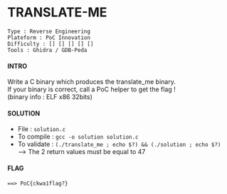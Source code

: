 # TRANSLATE-ME
```
Type : Reverse Engineering
Plateform : PoC Innovation
Difficulty : [] [] [] [] []
Tools : Ghidra / GDB-Peda
```
#### INTRO
Write a C binary which produces the translate_me binary.</br>
If your binary is correct, call a PoC helper to get the flag !</br>
(binary info : ELF x86 32bits)
#### SOLUTION
- File : `solution.c`
- To compile : `gcc -o solution solution.c`
- To validate : `(./translate_me ; echo $?) && (./solution ; echo $?)`</br>
--> The 2 return values must be equal to 47
#### FLAG
`==> PoC{ckwa1flag?}`
